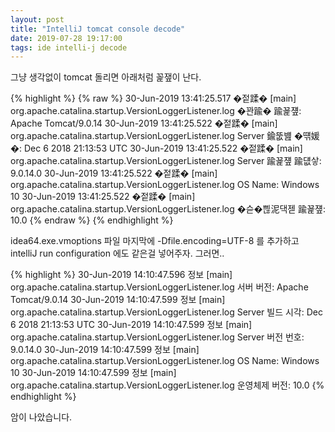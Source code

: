 ```yaml
---
layout: post
title: "IntelliJ tomcat console decode"
date: 2019-07-28 19:17:00
tags: ide intelli-j decode
---
```

그냥 생각없이 tomcat 돌리면 아래처럼 꼹쟆이 난다.

{% highlight %}
{% raw %}
30-Jun-2019 13:41:25.517 �젙蹂� [main] org.apache.catalina.startup.VersionLoggerListener.log �꽌踰� 踰꾩쟾:        Apache Tomcat/9.0.14
30-Jun-2019 13:41:25.522 �젙蹂� [main] org.apache.catalina.startup.VersionLoggerListener.log Server 鍮뚮뱶 �떆媛�:          Dec 6 2018 21:13:53 UTC
30-Jun-2019 13:41:25.522 �젙蹂� [main] org.apache.catalina.startup.VersionLoggerListener.log Server 踰꾩쟾 踰덊샇:         9.0.14.0
30-Jun-2019 13:41:25.522 �젙蹂� [main] org.apache.catalina.startup.VersionLoggerListener.log OS Name:               Windows 10
30-Jun-2019 13:41:25.522 �젙蹂� [main] org.apache.catalina.startup.VersionLoggerListener.log �슫�쁺泥댁젣 踰꾩쟾:            10.0
{% endraw %}
{% endhighlight %}

idea64.exe.vmoptions 파일 마지막에 -Dfile.encoding=UTF-8 를 추가하고
intelliJ run configuration 에도  같은걸 넣어주자. 그러면..

{% highlight %}
30-Jun-2019 14:10:47.596 정보 [main] org.apache.catalina.startup.VersionLoggerListener.log 서버 버전:        Apache Tomcat/9.0.14
30-Jun-2019 14:10:47.599 정보 [main] org.apache.catalina.startup.VersionLoggerListener.log Server 빌드 시각:          Dec 6 2018 21:13:53 UTC
30-Jun-2019 14:10:47.599 정보 [main] org.apache.catalina.startup.VersionLoggerListener.log Server 버전 번호:         9.0.14.0
30-Jun-2019 14:10:47.599 정보 [main] org.apache.catalina.startup.VersionLoggerListener.log OS Name:               Windows 10
30-Jun-2019 14:10:47.599 정보 [main] org.apache.catalina.startup.VersionLoggerListener.log 운영체제 버전:            10.0
{% endhighlight %}

암이 나았습니다.
